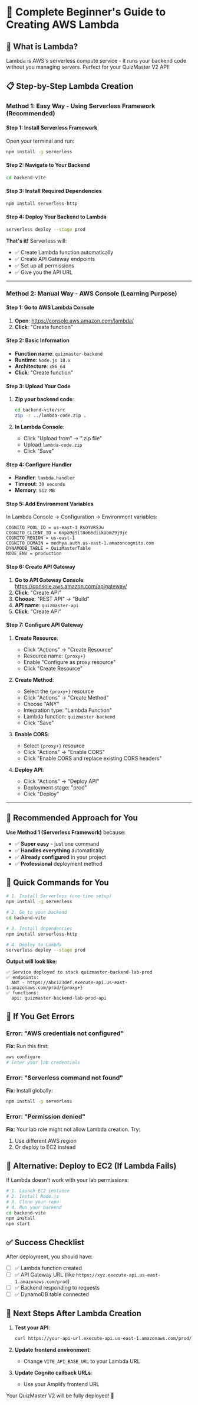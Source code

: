 # 🚀 Complete Beginner's Guide to Creating AWS Lambda

## 🎯 What is Lambda?
Lambda is AWS's serverless compute service - it runs your backend code without you managing servers. Perfect for your QuizMaster V2 API!

## 📋 Step-by-Step Lambda Creation

### **Method 1: Easy Way - Using Serverless Framework (Recommended)**

#### **Step 1: Install Serverless Framework**
Open your terminal and run:
```bash
npm install -g serverless
```

#### **Step 2: Navigate to Your Backend**
```bash
cd backend-vite
```

#### **Step 3: Install Required Dependencies**
```bash
npm install serverless-http
```

#### **Step 4: Deploy Your Backend to Lambda**
```bash
serverless deploy --stage prod
```

**That's it!** Serverless will:
- ✅ Create Lambda function automatically
- ✅ Create API Gateway endpoints
- ✅ Set up all permissions
- ✅ Give you the API URL

---

### **Method 2: Manual Way - AWS Console (Learning Purpose)**

#### **Step 1: Go to AWS Lambda Console**
1. **Open**: https://console.aws.amazon.com/lambda/
2. **Click**: "Create function"

#### **Step 2: Basic Information**
- **Function name**: `quizmaster-backend`
- **Runtime**: `Node.js 18.x`
- **Architecture**: `x86_64`
- **Click**: "Create function"

#### **Step 3: Upload Your Code**
1. **Zip your backend code**:
   ```bash
   cd backend-vite/src
   zip -r ../lambda-code.zip .
   ```

2. **In Lambda Console**:
   - Click "Upload from" → ".zip file"
   - Upload `lambda-code.zip`
   - Click "Save"

#### **Step 4: Configure Handler**
- **Handler**: `lambda.handler`
- **Timeout**: `30 seconds`
- **Memory**: `512 MB`

#### **Step 5: Add Environment Variables**
In Lambda Console → Configuration → Environment variables:
```
COGNITO_POOL_ID = us-east-1_RsOYVRSJu
COGNITO_CLIENT_ID = 6npa9g9it0o66diikabm29j9je
COGNITO_REGION = us-east-1
COGNITO_DOMAIN = medhya.auth.us-east-1.amazoncognito.com
DYNAMODB_TABLE = QuizMasterTable
NODE_ENV = production
```

#### **Step 6: Create API Gateway**
1. **Go to API Gateway Console**: https://console.aws.amazon.com/apigateway/
2. **Click**: "Create API"
3. **Choose**: "REST API" → "Build"
4. **API name**: `quizmaster-api`
5. **Click**: "Create API"

#### **Step 7: Configure API Gateway**
1. **Create Resource**:
   - Click "Actions" → "Create Resource"
   - Resource name: `{proxy+}`
   - Enable "Configure as proxy resource"
   - Click "Create Resource"

2. **Create Method**:
   - Select the `{proxy+}` resource
   - Click "Actions" → "Create Method"
   - Choose "ANY"
   - Integration type: "Lambda Function"
   - Lambda function: `quizmaster-backend`
   - Click "Save"

3. **Enable CORS**:
   - Select `{proxy+}` resource
   - Click "Actions" → "Enable CORS"
   - Click "Enable CORS and replace existing CORS headers"

4. **Deploy API**:
   - Click "Actions" → "Deploy API"
   - Deployment stage: "prod"
   - Click "Deploy"

---

## 🎯 **Recommended Approach for You**

**Use Method 1 (Serverless Framework)** because:
- ✅ **Super easy** - just one command
- ✅ **Handles everything** automatically
- ✅ **Already configured** in your project
- ✅ **Professional** deployment method

## 🚀 **Quick Commands for You**

```bash
# 1. Install Serverless (one-time setup)
npm install -g serverless

# 2. Go to your backend
cd backend-vite

# 3. Install dependencies
npm install serverless-http

# 4. Deploy to Lambda
serverless deploy --stage prod
```

**Output will look like:**
```
✅ Service deployed to stack quizmaster-backend-lab-prod
✅ endpoints:
  ANY - https://abc123def.execute-api.us-east-1.amazonaws.com/prod/{proxy+}
✅ functions:
  api: quizmaster-backend-lab-prod-api
```

## 🔧 **If You Get Errors**

### **Error: "AWS credentials not configured"**
**Fix**: Run this first:
```bash
aws configure
# Enter your lab credentials
```

### **Error: "Serverless command not found"**
**Fix**: Install globally:
```bash
npm install -g serverless
```

### **Error: "Permission denied"**
**Fix**: Your lab role might not allow Lambda creation. Try:
1. Use different AWS region
2. Or deploy to EC2 instead

## 📱 **Alternative: Deploy to EC2 (If Lambda Fails)**

If Lambda doesn't work with your lab permissions:

```bash
# 1. Launch EC2 instance
# 2. Install Node.js
# 3. Clone your repo
# 4. Run your backend
cd backend-vite
npm install
npm start
```

## ✅ **Success Checklist**

After deployment, you should have:
- [ ] ✅ Lambda function created
- [ ] ✅ API Gateway URL (like `https://xyz.execute-api.us-east-1.amazonaws.com/prod`)
- [ ] ✅ Backend responding to requests
- [ ] ✅ DynamoDB table connected

## 🎯 **Next Steps After Lambda Creation**

1. **Test your API**:
   ```bash
   curl https://your-api-url.execute-api.us-east-1.amazonaws.com/prod/
   ```

2. **Update frontend environment**:
   - Change `VITE_API_BASE_URL` to your Lambda URL

3. **Update Cognito callback URLs**:
   - Use your Amplify frontend URL

Your QuizMaster V2 will be fully deployed! 🎉